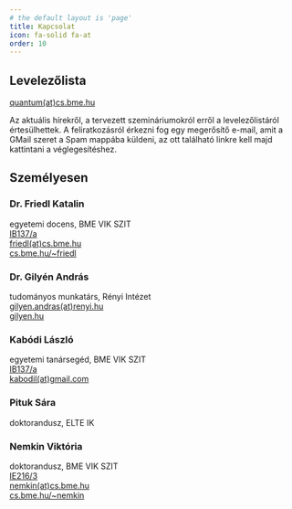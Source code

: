 ```yaml
---
# the default layout is 'page'
title: Kapcsolat
icon: fa-solid fa-at
order: 10
---
```


## Levelezőlista

[quantum(at)cs.bme.hu](https://www.cs.bme.hu/mailman3/postorius/lists/quantum.cs.bme.hu/)

Az aktuális hírekről, a tervezett szemináriumokról erről a levelezőlistáról értesülhettek.
A feliratkozásról érkezni fog egy megerősítő e-mail, amit a GMail szeret a Spam mappába küldeni,
az ott található linkre kell majd kattintani a véglegesítéshez.

## Személyesen

### Dr. Friedl Katalin

egyetemi docens, BME VIK SZIT  
[IB137/a](http://www.szit.bme.hu/rolunk/kapcsolat.html)  
[friedl(at)cs.bme.hu](mailto:friedl@cs.bme.hu)  
[cs.bme.hu/~friedl](https://cs.bme.hu/~friedl)

### Dr. Gilyén András

tudományos munkatárs, Rényi Intézet  
[gilyen.andras(at)renyi.hu](mailto:gilyen.andras@renyi.hu)  
[gilyen.hu](http://gilyen.hu)  

### Kabódi László

egyetemi tanársegéd, BME VIK SZIT  
[IB137/a](http://www.szit.bme.hu/rolunk/kapcsolat.html)  
[kabodil(at)gmail.com](mailto:kabodil@gmail.com)

### Pituk Sára

doktorandusz, ELTE IK  

### Nemkin Viktória

doktorandusz, BME VIK SZIT  
[IE216/3](http://www.szit.bme.hu/rolunk/kapcsolat.html)  
[nemkin(at)cs.bme.hu](mailto:nemkin@cs.bme.hu)  
[cs.bme.hu/~nemkin](https://cs.bme.hu/~nemkin)
